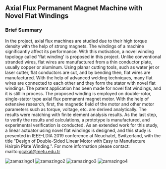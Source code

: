 ## Axial Flux Permanent Magnet Machine with Novel Flat Windings
### Brief Summary
In the project, axial flux machines are studied due to their high torque density with the help of strong magnets. The windings of a machine significantly affect its performance. With this motivation, a novel winding topology called 'flat winding' is proposed in this project. Unlike conventional stranded wires, flat wires are manufactured from a thin conductor plate, usually copper or aluminum. Using planar cutting tools, such as water jet or laser cutter, flat conductors are cut, and by bending then, flat wires are manufactured. With the help of advanced welding techniques, many flat wires are connected to each other and they form the stator with novel flat windings. The patent application has been made for novel flat windings, and it is still in process. The proposed winding is employed on double-rotor, single-stator type axial flux permanent magnet motor. With the help of extensive research, first, the magnetic field of the motor and other motor parameters such as torque, voltage, etc. are derived analytically. The results were matching with finite element analysis results. As the last step, to verify the results and calculations, a prototype is manufactured, and experimental verification is conducted. As an extended work for this study, a linear actuator using novel flat windings is designed, and this study is presented in IEEE-LDIA 2019 conference at Neuchatel, Switzerland, with the title "Design of Double-Sided Linear Motor with Easy to Manufacture Hairpin Plate Winding.". For more information please contact: mailto:gcakal@metu.edu.tr

![zamazingo1](/zamazingo1.png)
![zamazingo2](/zamazingo2.png)
![zamazingo3](/zamazingo3.png)
![zamazingo4](/zamazingo4.png)
